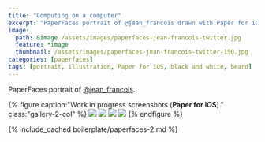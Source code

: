 ```yaml
---
title: "Computing on a computer"
excerpt: "PaperFaces portrait of @jean_francois drawn with Paper for iOS on an iPad."
image: 
  path: &image /assets/images/paperfaces-jean-francois-twitter.jpg 
  feature: *image
  thumbnail: /assets/images/paperfaces-jean-francois-twitter-150.jpg
categories: [paperfaces]
tags: [portrait, illustration, Paper for iOS, black and white, beard]
---
```


PaperFaces portrait of [@jean_francois](https://twitter.com/jean_francois).

{% figure caption:"Work in progress screenshots (**Paper for iOS**)." class:"gallery-2-col" %}
[![](/assets/images/paperfaces-jean-francois-process-1-600.jpg)](/assets/images/paperfaces-jean-francois-process-1-lg.jpg)
[![](/assets/images/paperfaces-jean-francois-process-2-600.jpg)](/assets/images/paperfaces-jean-francois-process-2-lg.jpg)
[![](/assets/images/paperfaces-jean-francois-process-3-600.jpg)](/assets/images/paperfaces-jean-francois-process-3-lg.jpg)
[![](/assets/images/paperfaces-jean-francois-process-4-600.jpg)](/assets/images/paperfaces-jean-francois-process-4-lg.jpg)
{% endfigure %}

{% include_cached boilerplate/paperfaces-2.md %}
